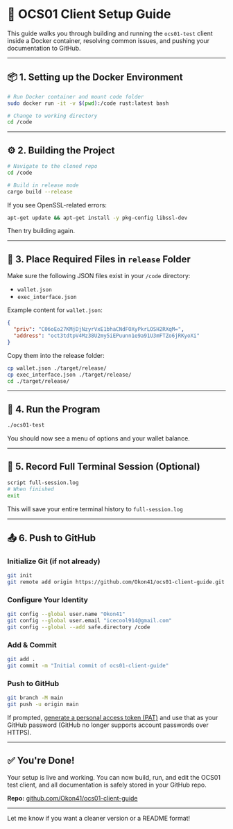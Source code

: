 # 🧠 OCS01 Client Setup Guide

This guide walks you through building and running the `ocs01-test` client inside a Docker container, resolving common issues, and pushing your documentation to GitHub.

---

## 📦 1. Setting up the Docker Environment

```bash
# Run Docker container and mount code folder
sudo docker run -it -v $(pwd):/code rust:latest bash

# Change to working directory
cd /code
```

---

## ⚙️ 2. Building the Project

```bash
# Navigate to the cloned repo
cd /code

# Build in release mode
cargo build --release
```

If you see OpenSSL-related errors:

```bash
apt-get update && apt-get install -y pkg-config libssl-dev
```

Then try building again.

---

## 📁 3. Place Required Files in `release` Folder

Make sure the following JSON files exist in your `/code` directory:

* `wallet.json`
* `exec_interface.json`

Example content for `wallet.json`:

```json
{
  "priv": "C06oEo27KMjDjNzyrVxE1bhaCNdFOXyPkrLOSH2RXqM=",
  "address": "oct3tdtpV4Mz38U2my5iEPuunn1e9a91U3mFTZo6jRKyoXi"
}
```

Copy them into the release folder:

```bash
cp wallet.json ./target/release/
cp exec_interface.json ./target/release/
cd ./target/release/
```

---

## 🚀 4. Run the Program

```bash
./ocs01-test
```

You should now see a menu of options and your wallet balance.

---

## 📝 5. Record Full Terminal Session (Optional)

```bash
script full-session.log
# When finished
exit
```

This will save your entire terminal history to `full-session.log`

---

## 📤 6. Push to GitHub

### Initialize Git (if not already)

```bash
git init
git remote add origin https://github.com/Okon41/ocs01-client-guide.git
```

### Configure Your Identity

```bash
git config --global user.name "Okon41"
git config --global user.email "icecool914@gmail.com"
git config --global --add safe.directory /code
```

### Add & Commit

```bash
git add .
git commit -m "Initial commit of ocs01-client-guide"
```

### Push to GitHub

```bash
git branch -M main
git push -u origin main
```

If prompted, [generate a personal access token (PAT)](https://github.com/settings/tokens) and use that as your GitHub password (GitHub no longer supports account passwords over HTTPS).

---

## ✅ You're Done!

Your setup is live and working. You can now build, run, and edit the OCS01 test client, and all documentation is safely stored in your GitHub repo.

**Repo:** [github.com/Okon41/ocs01-client-guide](https://github.com/Okon41/ocs01-client-guide)

---

Let me know if you want a cleaner version or a README format!

